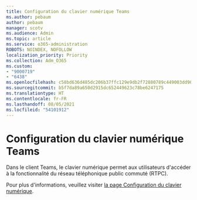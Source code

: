 ```yaml
---
title: Configuration du clavier numérique Teams
ms.author: pebaum
author: pebaum
manager: scotv
ms.audience: Admin
ms.topic: article
ms.service: o365-administration
ROBOTS: NOINDEX, NOFOLLOW
localization_priority: Priority
ms.collection: Adm_O365
ms.custom:
- "9000719"
- "6438"
ms.openlocfilehash: c58bd636d485dc206b37ffc129e9db2f72880789c449003dd96db562c7a47542
ms.sourcegitcommit: b5f7da89a650d2915dc652449623c78be6247175
ms.translationtype: HT
ms.contentlocale: fr-FR
ms.lasthandoff: 08/05/2021
ms.locfileid: "54101912"
---
```

# <a name="teams-dial-pad-configuration"></a>Configuration du clavier numérique Teams

Dans le client Teams, le clavier numérique permet aux utilisateurs d'accéder à la fonctionnalité du réseau téléphonique public commuté (RTPC).  

Pour plus d'informations, veuillez visiter [la page Configuration du clavier numérique](https://docs.microsoft.com/microsoftteams/dial-pad-configuration).
